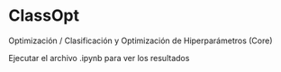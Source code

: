 # ClassOpt
Optimización / Clasificación y Optimización de Hiperparámetros (Core)


Ejecutar el archivo .ipynb para ver los resultados
